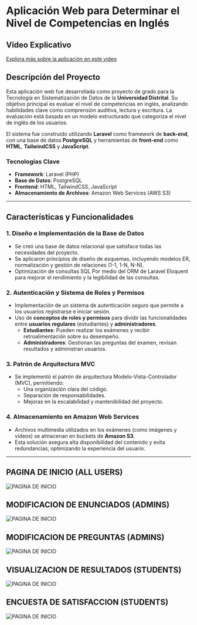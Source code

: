 
# Aplicación Web para Determinar el Nivel de Competencias en Inglés

## Video Explicativo
[Explora más sobre la aplicación en este video](https://www.youtube.com/watch?v=YmiHvIWOZ-Q)

## Descripción del Proyecto

Esta aplicación web fue desarrollada como proyecto de grado para la Tecnología en Sistematización de Datos de la **Universidad Distrital**. Su objetivo principal es evaluar el nivel de competencias en inglés, analizando habilidades clave como comprensión auditiva, lectura y escritura. La evaluación está basada en un modelo estructurado que categoriza el nivel de inglés de los usuarios.

El sistema fue construido utilizando **Laravel** como framework de **back-end**, con una base de datos **PostgreSQL** y herramientas de **front-end** como **HTML**, **TailwindCSS** y **JavaScript**.

### Tecnologías Clave
- **Framework**: Laravel (PHP)
- **Base de Datos**: PostgreSQL
- **Frontend**: HTML, TailwindCSS, JavaScript
- **Almacenamiento de Archivos**: Amazon Web Services (AWS S3)

---

## Características y Funcionalidades

### 1. Diseño e Implementación de la Base de Datos
- Se creó una base de datos relacional que satisface todas las necesidades del proyecto.
- Se aplicaron principios de diseño de esquemas, incluyendo modelos ER, normalización y gestión de relaciones (1-1, 1-N, N-N).
- Optimización de consultas SQL Por medio del ORM de Laravel Eloquent para mejorar el rendimiento y la legibilidad de las consultas.

### 2. Autenticación y Sistema de Roles y Permisos
- Implementación de un sistema de autenticación seguro que permite a los usuarios registrarse e iniciar sesión.
- Uso de **conceptos de roles y permisos** para dividir las funcionalidades entre **usuarios regulares** (estudiantes) y **administradores**.
  - **Estudiantes**: Pueden realizar los exámenes y recibir retroalimentación sobre su desempeño.
  - **Administradores**: Gestionan las preguntas del examen, revisan resultados y administran usuarios.

### 3. Patrón de Arquitectura MVC
- Se implementó el patrón de arquitectura Modelo-Vista-Controlador (MVC), permitiendo:
  - Una organización clara del código.
  - Separación de responsabilidades.
  - Mejoras en la escalabilidad y mantenibilidad del proyecto.

### 4. Almacenamiento en Amazon Web Services
- Archivos multimedia utilizados en los exámenes (como imágenes y videos) se almacenan en buckets de **Amazon S3**.
- Esta solución asegura alta disponibilidad del contenido y evita redundancias, optimizando la experiencia del usuario.

---

## PAGINA DE INICIO (ALL USERS)
![PAGINA DE INICIO](public/capturaReadme/Imagen1.png)

## MODIFICACION DE ENUNCIADOS (ADMINS)
![PAGINA DE INICIO](public/capturaReadme/Imagen5.png)

## MODIFICACION DE PREGUNTAS (ADMINS)
![PAGINA DE INICIO](public/capturaReadme/Imagen6.png)

## VISUALIZACION DE RESULTADOS (STUDENTS)
![PAGINA DE INICIO](public/capturaReadme/Imagen7.jpg)

## ENCUESTA DE SATISFACCION (STUDENTS)
![PAGINA DE INICIO](public/capturaReadme/Imagen8.jpg)

